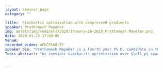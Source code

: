 ```yaml
---
layout: seminar_page
category: ""

title:  Stochastic optimization with compressed gradients
speaker: Prathamesh Mayekar
img: assets/img/seminars/2020/January-28-2020_Prathamesh Mayekar.png
date: 2020-01-28 17:00:00 
Venue:
recorded_video: oFKCP668rZY
speaker_bio: "Prathamesh Mayekar is a fourth year Ph.D. candidate in the Department of Electrical Communication Engineering at the Indian Institute of Science, Bengaluru. He is advised Dr. Himanshu Tyagi. He received his Master’s degree in Industrial Engineering and Operation Research from the Indian Institute of Technology Bombay in 2015 and a Bachelor’s degree in Electronics and Telecom. Engineering from the University of Mumbai in 2013. Broadly, his research interests lie at the intersection of information theory and optimization. He is a recipient of Jack Keil Wolf ISIT Student Paper Award and Wipro PhD fellowship."
Topic_abstract: "We consider stochastic optimization over $\ell_p$ spaces using access to a first-order oracle. In the first part of the talk, we ask: What is the minimum precision required for oracle outputs to retain the unrestricted convergence rates? We characterize this precision for every $p\geq 1$ by deriving information theoretic lower bounds and by providing quantizers that (almost) achieve these lower bounds. In the second part of the talk, we completely characterize the precision-convergence trade-off for the Euclidean case. Interestingly, the quantizer designed for this setting, RATQ, (almost) achieves the rate-distortion bounds universally for the well-studied Gaussian rate-distortion problem. This talked is based on joint work with Himanshu Tyagi."


---
```


